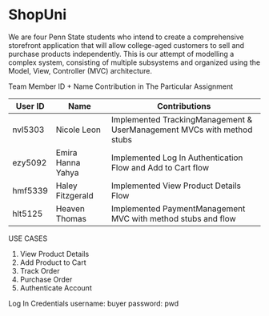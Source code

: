 # ShopUni

We are four Penn State students who intend to create a comprehensive storefront application that will allow college-aged customers to sell and purchase products independently. This is our attempt of modelling a complex system, consisting of multiple subsystems and organized using the Model, View, Controller (MVC) architecture.


Team Member ID + Name	Contribution in The Particular Assignment

| User ID | Name              | Contributions                                                          |
|---------|-------------------|------------------------------------------------------------------------|
| nvl5303 | Nicole Leon       | Implemented TrackingManagement & UserManagement MVCs with method stubs |
| ezy5092 | Emira Hanna Yahya | Implemented Log In Authentication Flow and Add to Cart flow            |
| hmf5339 | Haley Fitzgerald  | Implemented View Product Details Flow                                  |
| hlt5125 | Heaven Thomas     | Implemented PaymentManagement MVC with method stubs and flow            |


USE CASES
1. View Product Details
2. Add Product to Cart
3. Track Order
4. Purchase Order
5. Authenticate Account

Log In Credentials
username: buyer
password: pwd